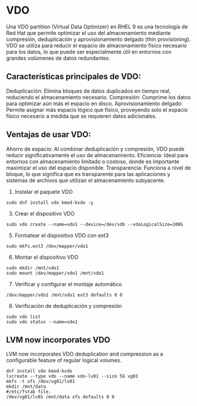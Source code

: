# VDO 
Una VDO partition (Virtual Data Optimizer) en RHEL 9 es una tecnología de Red Hat que permite optimizar el uso del almacenamiento mediante compresión, deduplicación y aprovisionamiento delgado (thin provisioning). VDO se utiliza para reducir el espacio de almacenamiento físico necesario para los datos, lo que puede ser especialmente útil en entornos con grandes volúmenes de datos redundantes.

## Características principales de VDO:
Deduplicación: Elimina bloques de datos duplicados en tiempo real, reduciendo el almacenamiento necesario.
Compresión: Comprime los datos para optimizar aún más el espacio en disco.
Aprovisionamiento delgado: Permite asignar más espacio lógico que físico, proveyendo solo el espacio físico necesario a medida que se requieren datos adicionales.
## Ventajas de usar VDO:
Ahorro de espacio: Al combinar deduplicación y compresión, VDO puede reducir significativamente el uso de almacenamiento.
Eficiencia: Ideal para entornos con almacenamiento limitado o costoso, donde es importante maximizar el uso del espacio disponible.
Transparencia: Funciona a nivel de bloque, lo que significa que es transparente para las aplicaciones y sistemas de archivos que utilizan el almacenamiento subyacente.

1. Instalar el paquete VDO
````
sudo dnf install vdo kmod-kvdo -y
````
3. Crear el dispositivo VDO
````
sudo vdo create --name=vdo1 --device=/dev/sdb --vdoLogicalSize=100G
````
5. Formatear el dispositivo VDO con ext3
````
sudo mkfs.ext3 /dev/mapper/vdo1

````
6. Montar el dispositivo VDO
````
sudo mkdir /mnt/vdo1
sudo mount /dev/mapper/vdo1 /mnt/vdo1

````
7. Verificar y configurar el montaje automático
````
/dev/mapper/vdo1 /mnt/vdo1 ext3 defaults 0 0

````
8. Verificación de deduplicación y compresión
````
sudo vdo list
sudo vdo status --name=vdo1

````
## LVM now incorporates VDO
LVM now incorporates VDO deduplication and compression as a configurable feature of regular logical volumes. 

````
dnf install vdo kmod-kvdo
lvcreate --type vdo --name vdo-lv01 --size 5G vg01
mkfs -t xfs /dev/vg01/lv01
mkdir /mnt/data
#/etc/fstab file.
/dev/vg01/lv01 /mnt/data xfs defaults 0 0

````
